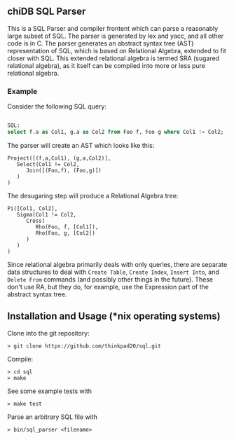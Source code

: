 ## chiDB SQL Parser

This is a SQL Parser and compiler frontent which can parse a reasonably large subset of SQL. The parser is generated by lex and yacc, and all other code is in C. The parser generates an abstract syntax tree (AST) representation of SQL, which is based on Relational Algebra, extended to fit closer with SQL. This extended relational algebra is termed SRA (sugared relational algebra), as it itself can be compiled into more or less pure relational algebra.

### Example
Consider the following SQL query:

```sql

SQL:
select f.a as Col1, g.a as Col2 from Foo f, Foo g where Col1 != Col2;

```

The parser will create an AST which looks like this:

```
Project([(f,a,Col1), (g,a,Col2)],
   Select(Col1 != Col2,
      Join([(Foo,f), (Foo,g)])
   )
)
```

The desugaring step will produce a Relational Algebra tree:

```
Pi([Col1, Col2],
   Sigma(Col1 != Col2,
      Cross(
         Rho(Foo, f, [Col1]),
         Rho(Foo, g, [Col2])
      )
   )
)
```

Since relational algebra primarily deals with only queries, there are separate data structures to deal with `Create Table`, `Create Index`, `Insert Into`, and `Delete From` commands (and possibly other things in the future). These don't use RA, but they do, for example, use the Expression part of the abstract syntax tree.

## Installation and Usage (*nix operating systems)

Clone into the git repository:

```
> git clone https://github.com/thinkpad20/sql.git
```

Compile:

```
> cd sql
> make
```

See some example tests with

```
> make test
```

Parse an arbitrary SQL file with

```
> bin/sql_parser <filename>
```